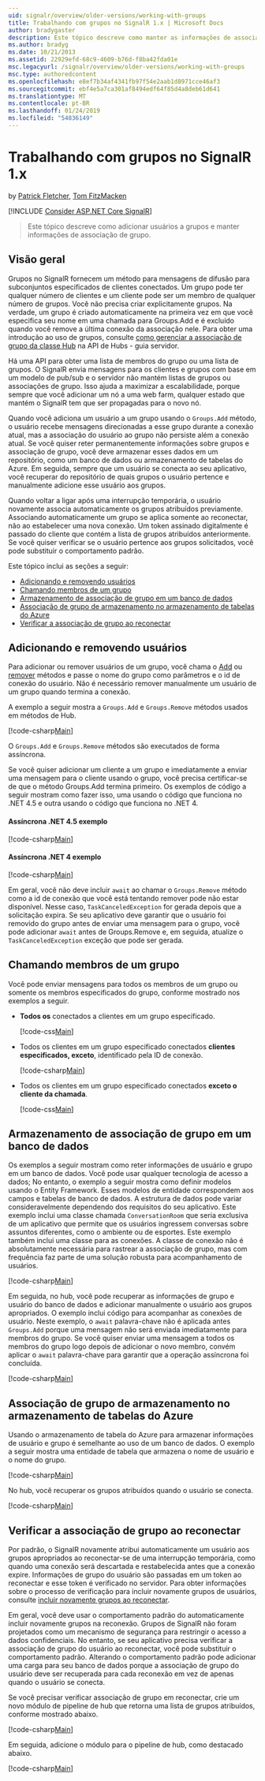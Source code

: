```yaml
---
uid: signalr/overview/older-versions/working-with-groups
title: Trabalhando com grupos no SignalR 1.x | Microsoft Docs
author: bradygaster
description: Este tópico descreve como manter as informações de associação de grupo com a API do Hub.
ms.author: bradyg
ms.date: 10/21/2013
ms.assetid: 22929efd-68c9-4609-b76d-f8ba42fda01e
msc.legacyurl: /signalr/overview/older-versions/working-with-groups
msc.type: authoredcontent
ms.openlocfilehash: e8ef7b34af4341fb97f54e2aab1d8971cce46af3
ms.sourcegitcommit: ebf4e5a7ca301af8494edf64f85d4a8deb61d641
ms.translationtype: MT
ms.contentlocale: pt-BR
ms.lasthandoff: 01/24/2019
ms.locfileid: "54836149"
---
```

<a name="working-with-groups-in-signalr-1x"></a>Trabalhando com grupos no SignalR 1.x
====================
by [Patrick Fletcher](https://github.com/pfletcher), [Tom FitzMacken](https://github.com/tfitzmac)

[!INCLUDE [Consider ASP.NET Core SignalR](~/includes/signalr/signalr-version-disambiguation.md)]

> Este tópico descreve como adicionar usuários a grupos e manter informações de associação de grupo.


## <a name="overview"></a>Visão geral

Grupos no SignalR fornecem um método para mensagens de difusão para subconjuntos especificados de clientes conectados. Um grupo pode ter qualquer número de clientes e um cliente pode ser um membro de qualquer número de grupos. Você não precisa criar explicitamente grupos. Na verdade, um grupo é criado automaticamente na primeira vez em que você especifica seu nome em uma chamada para Groups.Add e é excluído quando você remove a última conexão da associação nele. Para obter uma introdução ao uso de grupos, consulte [como gerenciar a associação de grupo da classe Hub](index.md) na API de Hubs - guia servidor.

Há uma API para obter uma lista de membros do grupo ou uma lista de grupos. O SignalR envia mensagens para os clientes e grupos com base em um modelo de pub/sub e o servidor não mantém listas de grupos ou associações de grupo. Isso ajuda a maximizar a escalabilidade, porque sempre que você adicionar um nó a uma web farm, qualquer estado que mantém o SignalR tem que ser propagadas para o novo nó.

Quando você adiciona um usuário a um grupo usando o `Groups.Add` método, o usuário recebe mensagens direcionadas a esse grupo durante a conexão atual, mas a associação do usuário ao grupo não persiste além a conexão atual. Se você quiser reter permanentemente informações sobre grupos e associação de grupo, você deve armazenar esses dados em um repositório, como um banco de dados ou armazenamento de tabelas do Azure. Em seguida, sempre que um usuário se conecta ao seu aplicativo, você recuperar do repositório de quais grupos o usuário pertence e manualmente adicione esse usuário aos grupos.

Quando voltar a ligar após uma interrupção temporária, o usuário novamente associa automaticamente os grupos atribuídos previamente. Associando automaticamente um grupo se aplica somente ao reconectar, não ao estabelecer uma nova conexão. Um token assinado digitalmente é passado do cliente que contém a lista de grupos atribuídos anteriormente. Se você quiser verificar se o usuário pertence aos grupos solicitados, você pode substituir o comportamento padrão.

Este tópico inclui as seções a seguir:

- [Adicionando e removendo usuários](#add)
- [Chamando membros de um grupo](#call)
- [Armazenamento de associação de grupo em um banco de dados](#storedatabase)
- [Associação de grupo de armazenamento no armazenamento de tabelas do Azure](#storeazuretable)
- [Verificar a associação de grupo ao reconectar](#verify)

<a id="add"></a>

## <a name="adding-and-removing-users"></a>Adicionando e removendo usuários

Para adicionar ou remover usuários de um grupo, você chama o [Add](https://msdn.microsoft.com/library/microsoft.aspnet.signalr.igroupmanager.add(v=vs.111).aspx) ou [remover](https://msdn.microsoft.com/library/microsoft.aspnet.signalr.igroupmanager.remove(v=vs.111).aspx) métodos e passe o nome do grupo como parâmetros e o id de conexão do usuário. Não é necessário remover manualmente um usuário de um grupo quando termina a conexão.

A exemplo a seguir mostra a `Groups.Add` e `Groups.Remove` métodos usados em métodos de Hub.

[!code-csharp[Main](working-with-groups/samples/sample1.cs?highlight=5,10)]

O `Groups.Add` e `Groups.Remove` métodos são executados de forma assíncrona.

Se você quiser adicionar um cliente a um grupo e imediatamente a enviar uma mensagem para o cliente usando o grupo, você precisa certificar-se de que o método Groups.Add termina primeiro. Os exemplos de código a seguir mostram como fazer isso, uma usando o código que funciona no .NET 4.5 e outra usando o código que funciona no .NET 4.

#### <a name="asynchronous-net-45-example"></a>Assíncrona .NET 4.5 exemplo

[!code-csharp[Main](working-with-groups/samples/sample2.cs?highlight=1,3)]

#### <a name="asynchronous-net-4-example"></a>Assíncrona .NET 4 exemplo

[!code-csharp[Main](working-with-groups/samples/sample3.cs?highlight=3-4)]

Em geral, você não deve incluir `await` ao chamar o `Groups.Remove` método como a id de conexão que você está tentando remover pode não estar disponível. Nesse caso, `TaskCanceledException` for gerada depois que a solicitação expira. Se seu aplicativo deve garantir que o usuário foi removido do grupo antes de enviar uma mensagem para o grupo, você pode adicionar `await` antes de Groups.Remove e, em seguida, atualize o `TaskCanceledException` exceção que pode ser gerada.

<a id="call"></a>

## <a name="calling-members-of-a-group"></a>Chamando membros de um grupo

Você pode enviar mensagens para todos os membros de um grupo ou somente os membros especificados do grupo, conforme mostrado nos exemplos a seguir.

- **Todos os** conectados a clientes em um grupo especificado. 

    [!code-css[Main](working-with-groups/samples/sample4.css)]
- Todos os clientes em um grupo especificado conectados **clientes especificados, exceto**, identificado pela ID de conexão. 

    [!code-csharp[Main](working-with-groups/samples/sample5.cs)]
- Todos os clientes em um grupo especificado conectados **exceto o cliente da chamada**. 

    [!code-css[Main](working-with-groups/samples/sample6.css)]

<a id="storedatabase"></a>

## <a name="storing-group-membership-in-a-database"></a>Armazenamento de associação de grupo em um banco de dados

Os exemplos a seguir mostram como reter informações de usuário e grupo em um banco de dados. Você pode usar qualquer tecnologia de acesso a dados; No entanto, o exemplo a seguir mostra como definir modelos usando o Entity Framework. Esses modelos de entidade correspondem aos campos e tabelas de banco de dados. A estrutura de dados pode variar consideravelmente dependendo dos requisitos do seu aplicativo. Este exemplo inclui uma classe chamada `ConversationRoom` que seria exclusiva de um aplicativo que permite que os usuários ingressem conversas sobre assuntos diferentes, como o ambiente ou de esportes. Este exemplo também inclui uma classe para as conexões. A classe de conexão não é absolutamente necessária para rastrear a associação de grupo, mas com frequência faz parte de uma solução robusta para acompanhamento de usuários.

[!code-csharp[Main](working-with-groups/samples/sample7.cs)]

Em seguida, no hub, você pode recuperar as informações de grupo e usuário do banco de dados e adicionar manualmente o usuário aos grupos apropriados. O exemplo inclui código para acompanhar as conexões de usuário. Neste exemplo, o `await` palavra-chave não é aplicada antes `Groups.Add` porque uma mensagem não será enviada imediatamente para membros do grupo. Se você quiser enviar uma mensagem a todos os membros do grupo logo depois de adicionar o novo membro, convém aplicar o `await` palavra-chave para garantir que a operação assíncrona foi concluída.

[!code-csharp[Main](working-with-groups/samples/sample8.cs)]

<a id="storeazuretable"></a>

## <a name="storing-group-membership-in-azure-table-storage"></a>Associação de grupo de armazenamento no armazenamento de tabelas do Azure

Usando o armazenamento de tabela do Azure para armazenar informações de usuário e grupo é semelhante ao uso de um banco de dados. O exemplo a seguir mostra uma entidade de tabela que armazena o nome de usuário e o nome do grupo.

[!code-csharp[Main](working-with-groups/samples/sample9.cs)]

No hub, você recuperar os grupos atribuídos quando o usuário se conecta.

[!code-csharp[Main](working-with-groups/samples/sample10.cs)]

<a id="verify"></a>

## <a name="verifying-group-membership-when-reconnecting"></a>Verificar a associação de grupo ao reconectar

Por padrão, o SignalR novamente atribui automaticamente um usuário aos grupos apropriados ao reconectar-se de uma interrupção temporária, como quando uma conexão será descartada e restabelecida antes que a conexão expire. Informações de grupo do usuário são passadas em um token ao reconectar e esse token é verificado no servidor. Para obter informações sobre o processo de verificação para incluir novamente grupos de usuários, consulte [incluir novamente grupos ao reconectar](index.md).

Em geral, você deve usar o comportamento padrão do automaticamente incluir novamente grupos na reconexão. Grupos de SignalR não foram projetados como um mecanismo de segurança para restringir o acesso a dados confidenciais. No entanto, se seu aplicativo precisa verificar a associação de grupo do usuário ao reconectar, você pode substituir o comportamento padrão. Alterando o comportamento padrão pode adicionar uma carga para seu banco de dados porque a associação de grupo do usuário deve ser recuperada para cada reconexão em vez de apenas quando o usuário se conecta.

Se você precisar verificar associação de grupo em reconectar, crie um novo módulo de pipeline de hub que retorna uma lista de grupos atribuídos, conforme mostrado abaixo.

[!code-csharp[Main](working-with-groups/samples/sample11.cs)]

Em seguida, adicione o módulo para o pipeline de hub, como destacado abaixo.

[!code-csharp[Main](working-with-groups/samples/sample12.cs?highlight=10)]
